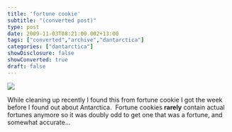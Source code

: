 ```yaml
---
title: 'fortune cookie'
subtitle: "(converted post)"
type: post
date: 2009-11-03T08:21:00.002+13:00
tags: ["converted","archive","dantarctica"]
categories: ["dantarctica"]
showDisclosure: false
showConverted: true
draft: false
---
```


[![](http://1.bp.blogspot.com/_wcGwQ5iyBZc/Su8v0L7LCQI/AAAAAAAABao/O3z7o0wr50g/s400/fortune_cookie.jpg)](http://1.bp.blogspot.com/_wcGwQ5iyBZc/Su8v0L7LCQI/AAAAAAAABao/O3z7o0wr50g/s1600-h/fortune_cookie.jpg)  

While cleaning up recently I found this from fortune cookie I got the week before I found out about Antarctica.  Fortune cookies **rarely** contain actual fortunes anymore so it was doubly odd to get one that was a fortune, and somewhat accurate...